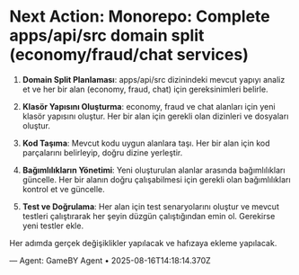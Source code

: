 # Next Action: Monorepo: Complete apps/api/src domain split (economy/fraud/chat services)

1. **Domain Split Planlaması**: apps/api/src dizinindeki mevcut yapıyı analiz et ve her bir alan (economy, fraud, chat) için gereksinimleri belirle.

2. **Klasör Yapısını Oluşturma**: economy, fraud ve chat alanları için yeni klasör yapısını oluştur. Her bir alan için gerekli olan dizinleri ve dosyaları oluştur.

3. **Kod Taşıma**: Mevcut kodu uygun alanlara taşı. Her bir alan için kod parçalarını belirleyip, doğru dizine yerleştir.

4. **Bağımlılıkların Yönetimi**: Yeni oluşturulan alanlar arasında bağımlılıkları güncelle. Her bir alanın doğru çalışabilmesi için gerekli olan bağımlılıkları kontrol et ve güncelle.

5. **Test ve Doğrulama**: Her alan için test senaryolarını oluştur ve mevcut testleri çalıştırarak her şeyin düzgün çalıştığından emin ol. Gerekirse yeni testler ekle.

Her adımda gerçek değişiklikler yapılacak ve hafızaya ekleme yapılacak.

— Agent: GameBY Agent • 2025-08-16T14:18:14.370Z
